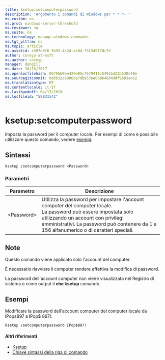 ```yaml
---
title: ksetup:setcomputerpassword
description: 'Argomento i comandi di Windows per * * *- '
ms.custom: na
ms.prod: windows-server-threshold
ms.reviewer: na
ms.suite: na
ms.technology: manage-windows-commands
ms.tgt_pltfrm: na
ms.topic: article
ms.assetid: e307d8f6-3b93-4c24-ac04-f31549f7dc7d
author: coreyp-at-msft
ms.author: coreyp
manager: dongill
ms.date: 10/16/2017
ms.openlocfilehash: 0679bb9ee429e05c7679411c5493bd21b530ef8e
ms.sourcegitcommit: 0d0b32c8986ba7db9536e0b8648d4ddf9b03e452
ms.translationtype: MT
ms.contentlocale: it-IT
ms.lasthandoff: 04/17/2019
ms.locfileid: "59831542"
---
```

# <a name="ksetupsetcomputerpassword"></a>ksetup:setcomputerpassword



Imposta la password per il computer locale. Per esempi di come è possibile utilizzare questo comando, vedere [esempi](#BKMK_Examples).

## <a name="syntax"></a>Sintassi

```
ksetup /setcomputerpassword <Password>
```

### <a name="parameters"></a>Parametri

|Parametro|Descrizione|
|---------|-----------|
|\<Password>|Utilizza la password per impostare l'account computer del computer locale.</br>La password può essere impostata solo utilizzando un account con privilegi amministrativi. La password può contenere da 1 a 156 alfanumerico o di caratteri speciali.|

## <a name="remarks"></a>Note

Questo comando viene applicato solo l'account del computer.

È necessario riavviare il computer rendere effettiva la modifica di password.

La password dell'account computer non viene visualizzata nel Registro di sistema o come output il **che ksetup** comando.

## <a name="BKMK_Examples"></a>Esempi

Modificare la password dell'account computer del computer locale da IPops897 a IPop$ 897!.
```
ksetup /setcomputerpassword IPop$897!
```

#### <a name="additional-references"></a>Altri riferimenti

-   [Ksetup](ksetup.md)
-   [Chiave sintassi della riga di comando](command-line-syntax-key.md)